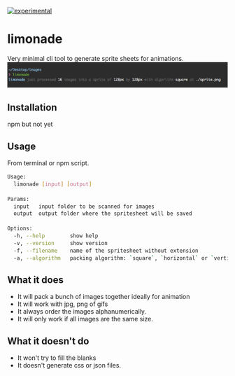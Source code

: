 [![experimental](http://badges.github.io/stability-badges/dist/experimental.svg)](http://github.com/badges/stability-badges)

# limonade
Very minimal cli tool to generate sprite sheets for animations.
![Screenshot](./screenshot.png)

## Installation
npm but not yet

## Usage
From terminal or npm script.
```bash
Usage:
  limonade [input] [output]

Params:
  input   input folder to be scanned for images
  output  output folder where the spritesheet will be saved

Options:
  -h, --help        show help
  -v, --version     show version
  -f, --filename    name of the spritesheet without extension
  -a, --algorithm   packing algorithm: `square`, `horizontal` or `vertical`
```

## What it does
* It will pack a bunch of images together ideally for animation
* It will work with jpg, png of gifs
* It always order the images alphanumerically.
* It will only work if all images are the same size.

## What it doesn't do
* It won't try to fill the blanks
* It doesn't generate css or json files.
